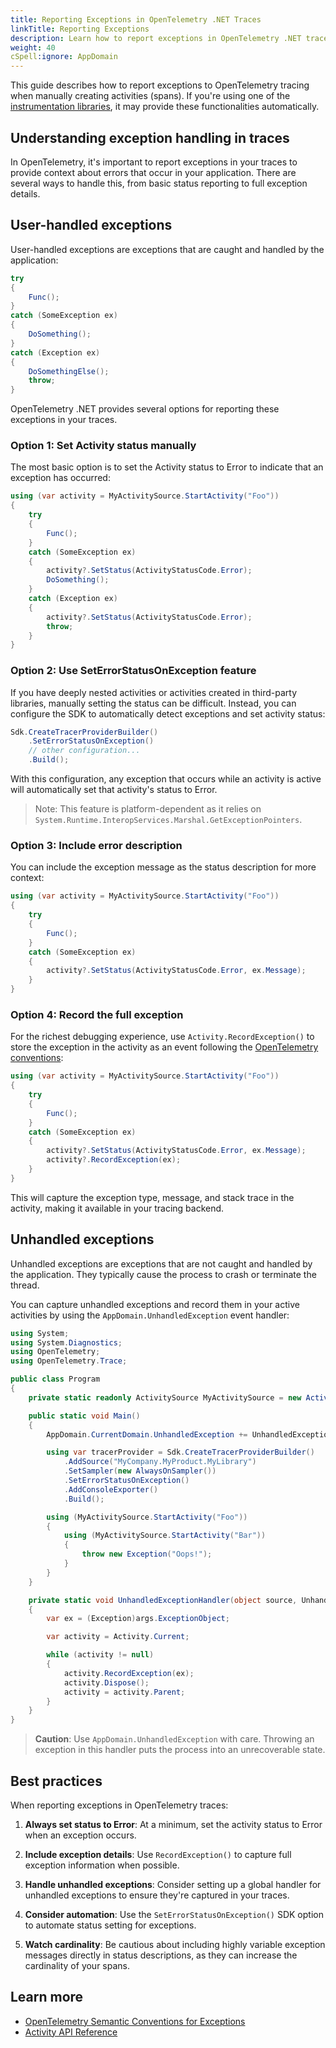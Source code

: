 ```yaml
---
title: Reporting Exceptions in OpenTelemetry .NET Traces
linkTitle: Reporting Exceptions
description: Learn how to report exceptions in OpenTelemetry .NET traces
weight: 40
cSpell:ignore: AppDomain
---
```


This guide describes how to report exceptions to OpenTelemetry tracing when
manually creating activities (spans). If you're using one of the
[instrumentation libraries](/docs/languages/dotnet/instrumentation/), it may
provide these functionalities automatically.

## Understanding exception handling in traces

In OpenTelemetry, it's important to report exceptions in your traces to provide
context about errors that occur in your application. There are several ways to
handle this, from basic status reporting to full exception details.

## User-handled exceptions

User-handled exceptions are exceptions that are caught and handled by the
application:

```csharp
try
{
    Func();
}
catch (SomeException ex)
{
    DoSomething();
}
catch (Exception ex)
{
    DoSomethingElse();
    throw;
}
```

OpenTelemetry .NET provides several options for reporting these exceptions in
your traces.

### Option 1: Set Activity status manually

The most basic option is to set the Activity status to Error to indicate that an
exception has occurred:

```csharp
using (var activity = MyActivitySource.StartActivity("Foo"))
{
    try
    {
        Func();
    }
    catch (SomeException ex)
    {
        activity?.SetStatus(ActivityStatusCode.Error);
        DoSomething();
    }
    catch (Exception ex)
    {
        activity?.SetStatus(ActivityStatusCode.Error);
        throw;
    }
}
```

### Option 2: Use SetErrorStatusOnException feature

If you have deeply nested activities or activities created in third-party
libraries, manually setting the status can be difficult. Instead, you can
configure the SDK to automatically detect exceptions and set activity status:

```csharp
Sdk.CreateTracerProviderBuilder()
    .SetErrorStatusOnException()
    // other configuration...
    .Build();
```

With this configuration, any exception that occurs while an activity is active
will automatically set that activity's status to Error.

> Note: This feature is platform-dependent as it relies on
> `System.Runtime.InteropServices.Marshal.GetExceptionPointers`.

### Option 3: Include error description

You can include the exception message as the status description for more
context:

```csharp
using (var activity = MyActivitySource.StartActivity("Foo"))
{
    try
    {
        Func();
    }
    catch (SomeException ex)
    {
        activity?.SetStatus(ActivityStatusCode.Error, ex.Message);
    }
}
```

### Option 4: Record the full exception

For the richest debugging experience, use `Activity.RecordException()` to store
the exception in the activity as an event following the
[OpenTelemetry conventions](/docs/specs/semconv/exceptions/exceptions-spans.md):

```csharp
using (var activity = MyActivitySource.StartActivity("Foo"))
{
    try
    {
        Func();
    }
    catch (SomeException ex)
    {
        activity?.SetStatus(ActivityStatusCode.Error, ex.Message);
        activity?.RecordException(ex);
    }
}
```

This will capture the exception type, message, and stack trace in the activity,
making it available in your tracing backend.

## Unhandled exceptions

Unhandled exceptions are exceptions that are not caught and handled by the
application. They typically cause the process to crash or terminate the thread.

You can capture unhandled exceptions and record them in your active activities
by using the `AppDomain.UnhandledException` event handler:

```csharp
using System;
using System.Diagnostics;
using OpenTelemetry;
using OpenTelemetry.Trace;

public class Program
{
    private static readonly ActivitySource MyActivitySource = new ActivitySource("MyCompany.MyProduct.MyLibrary");

    public static void Main()
    {
        AppDomain.CurrentDomain.UnhandledException += UnhandledExceptionHandler;

        using var tracerProvider = Sdk.CreateTracerProviderBuilder()
            .AddSource("MyCompany.MyProduct.MyLibrary")
            .SetSampler(new AlwaysOnSampler())
            .SetErrorStatusOnException()
            .AddConsoleExporter()
            .Build();

        using (MyActivitySource.StartActivity("Foo"))
        {
            using (MyActivitySource.StartActivity("Bar"))
            {
                throw new Exception("Oops!");
            }
        }
    }

    private static void UnhandledExceptionHandler(object source, UnhandledExceptionEventArgs args)
    {
        var ex = (Exception)args.ExceptionObject;

        var activity = Activity.Current;

        while (activity != null)
        {
            activity.RecordException(ex);
            activity.Dispose();
            activity = activity.Parent;
        }
    }
}
```

> **Caution**: Use `AppDomain.UnhandledException` with care. Throwing an
> exception in this handler puts the process into an unrecoverable state.

## Best practices

When reporting exceptions in OpenTelemetry traces:

1. **Always set status to Error**: At a minimum, set the activity status to
   Error when an exception occurs.

2. **Include exception details**: Use `RecordException()` to capture full
   exception information when possible.

3. **Handle unhandled exceptions**: Consider setting up a global handler for
   unhandled exceptions to ensure they're captured in your traces.

4. **Consider automation**: Use the `SetErrorStatusOnException()` SDK option to
   automate status setting for exceptions.

5. **Watch cardinality**: Be cautious about including highly variable exception
   messages directly in status descriptions, as they can increase the
   cardinality of your spans.

## Learn more

- [OpenTelemetry Semantic Conventions for Exceptions](/docs/specs/semconv/exceptions/exceptions-spans.md)
- [Activity API Reference](https://learn.microsoft.com/dotnet/core/diagnostics/distributed-tracing-concepts)

